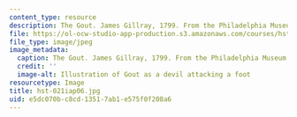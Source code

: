 ```yaml
---
content_type: resource
description: The Gout. James Gillray, 1799. From the Philadelphia Museum of Art.
file: https://ol-ocw-studio-app-production.s3.amazonaws.com/courses/hst-021-musculoskeletal-pathophysiology-january-iap-2006/e5dc070bc8cd13517ab1e575f0f208a6_hst-021iap06.jpg
file_type: image/jpeg
image_metadata:
  caption: The Gout. James Gillray, 1799. From the Philadelphia Museum of Art.
  credit: ''
  image-alt: Illustration of Gout as a devil attacking a foot
resourcetype: Image
title: hst-021iap06.jpg
uid: e5dc070b-c8cd-1351-7ab1-e575f0f208a6
---
```

